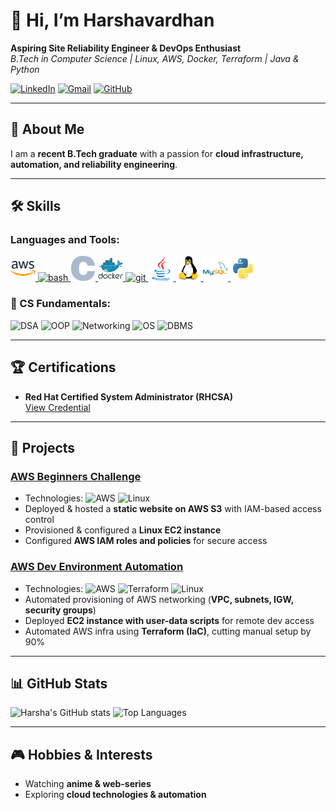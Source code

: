 # 👋 Hi, I’m Harshavardhan

**Aspiring Site Reliability Engineer & DevOps Enthusiast**  
_B.Tech in Computer Science | Linux, AWS, Docker, Terraform | Java & Python_

[![LinkedIn](https://img.shields.io/badge/LinkedIn-0077B5?style=for-the-badge&logo=linkedin&logoColor=white)](https://www.linkedin.com/in/harsha-vardhan-847296257) 
[![Gmail](https://img.shields.io/badge/Email-D14836?style=for-the-badge&logo=gmail&logoColor=white)](mailto:harsha2003hvd@gmail.com) 
[![GitHub](https://img.shields.io/badge/GitHub-181717?style=for-the-badge&logo=github&logoColor=white)](https://github.com/Harshadev-24)

---

## 🚀 About Me
I am a **recent B.Tech graduate** with a passion for **cloud infrastructure, automation, and reliability engineering**.

---

## 🛠️ Skills

<h3 align="left">Languages and Tools:</h3>
<p align="left">
  <a href="https://aws.amazon.com" target="_blank" rel="noreferrer">
    <img src="https://raw.githubusercontent.com/devicons/devicon/master/icons/amazonwebservices/amazonwebservices-original-wordmark.svg" alt="aws" width="40" height="40"/>
  </a>
  <a href="https://www.gnu.org/software/bash/" target="_blank" rel="noreferrer">
    <img src="https://www.vectorlogo.zone/logos/gnu_bash/gnu_bash-icon.svg" alt="bash" width="40" height="40"/>
  </a>
  <a href="https://www.cprogramming.com/" target="_blank" rel="noreferrer">
    <img src="https://raw.githubusercontent.com/devicons/devicon/master/icons/c/c-original.svg" alt="c" width="40" height="40"/>
  </a>
  <a href="https://www.docker.com/" target="_blank" rel="noreferrer">
    <img src="https://raw.githubusercontent.com/devicons/devicon/master/icons/docker/docker-original-wordmark.svg" alt="docker" width="40" height="40"/>
  </a>
  <a href="https://git-scm.com/" target="_blank" rel="noreferrer">
    <img src="https://www.vectorlogo.zone/logos/git-scm/git-scm-icon.svg" alt="git" width="40" height="40"/>
  </a>
  <a href="https://www.java.com" target="_blank" rel="noreferrer">
    <img src="https://raw.githubusercontent.com/devicons/devicon/master/icons/java/java-original.svg" alt="java" width="40" height="40"/>
  </a>
  <a href="https://www.linux.org/" target="_blank" rel="noreferrer">
    <img src="https://raw.githubusercontent.com/devicons/devicon/master/icons/linux/linux-original.svg" alt="linux" width="40" height="40"/>
  </a>
  <a href="https://www.mysql.com/" target="_blank" rel="noreferrer">
    <img src="https://raw.githubusercontent.com/devicons/devicon/master/icons/mysql/mysql-original-wordmark.svg" alt="mysql" width="40" height="40"/>
  </a>
  <a href="https://www.python.org" target="_blank" rel="noreferrer">
    <img src="https://raw.githubusercontent.com/devicons/devicon/master/icons/python/python-original.svg" alt="python" width="40" height="40"/>
  </a>
</p>

<h3 align="left">📘 CS Fundamentals:</h3>

![DSA](https://img.shields.io/badge/Data%20Structures%20&%20Algorithms-blue)
![OOP](https://img.shields.io/badge/Object%20Oriented%20Programming-orange)
![Networking](https://img.shields.io/badge/Networking-green)
![OS](https://img.shields.io/badge/Operating%20Systems-red)
![DBMS](https://img.shields.io/badge/DBMS-purple)


---

## 🏆 Certifications
- **Red Hat Certified System Administrator (RHCSA)**  
  [View Credential](https://www.credly.com/badges/94942fe5-c192-4435-83fb-c5e552d6f463/public_url)

---

## 📂 Projects

### [AWS Beginners Challenge](https://github.com/Harshadev-24)
- Technologies: ![AWS](https://img.shields.io/badge/AWS-FF9900?style=flat-square&logo=amazon-aws&logoColor=white) ![Linux](https://img.shields.io/badge/Linux-FCC624?style=flat-square&logo=linux&logoColor=black)
- Deployed & hosted a **static website on AWS S3** with IAM-based access control
- Provisioned & configured a **Linux EC2 instance**
- Configured **AWS IAM roles and policies** for secure access

### [AWS Dev Environment Automation](https://github.com/Harshadev-24)
- Technologies: ![AWS](https://img.shields.io/badge/AWS-FF9900?style=flat-square&logo=amazon-aws&logoColor=white) ![Terraform](https://img.shields.io/badge/Terraform-623CE4?style=flat-square&logo=terraform&logoColor=white) ![Linux](https://img.shields.io/badge/Linux-FCC624?style=flat-square&logo=linux&logoColor=black)
- Automated provisioning of AWS networking (**VPC, subnets, IGW, security groups**)
- Deployed **EC2 instance with user-data scripts** for remote dev access
- Automated AWS infra using **Terraform (IaC)**, cutting manual setup by 90%

---

## 📊 GitHub Stats
![Harsha's GitHub stats](https://github-readme-stats.vercel.app/api?username=Harshadev-24&show_icons=true&theme=radical)
![Top Languages](https://github-readme-stats.vercel.app/api/top-langs/?username=Harshadev-24&layout=compact&theme=radical)

---

## 🎮 Hobbies & Interests
- Watching **anime & web-series**  
- Exploring **cloud technologies & automation**
